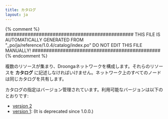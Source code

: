 ```yaml
---
title: カタログ
layout: ja
---
```


{% comment %}
##############################################
  THIS FILE IS AUTOMATICALLY GENERATED FROM
  "_po/ja/reference/1.0.4/catalog/index.po"
  DO NOT EDIT THIS FILE MANUALLY!
##############################################
{% endcomment %}


複数のリソースが集まり、Droongaネットワークを構成します。それらのリソースを **カタログ** に記述しなければいけません。ネットワーク上のすべてのノードは同じカタログを共有します。

カタログの指定はバージョン管理されています。利用可能なバージョンは以下のとおりです:

 * [version 2](version2/)
 * [version 1](version1/): (It is deprecated since 1.0.0.)
